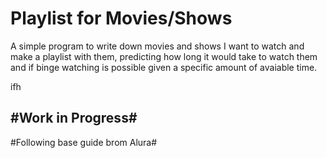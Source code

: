 <h1>Playlist for Movies/Shows</h1>
A simple program to write down movies and shows I want to watch and make a playlist with them, predicting how long it would take to watch them and if binge watching is possible given a specific amount of avaiable time.

ifh



#Work in Progress#
--
#Following base guide brom Alura#
